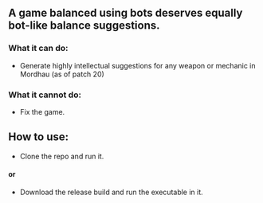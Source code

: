 ## A game balanced using bots deserves equally bot-like balance suggestions.

### What it can do:
- Generate highly intellectual suggestions for any weapon or mechanic in Mordhau (as of patch 20)

### What it cannot do:
- Fix the game.

## How to use:
- Clone the repo and run it.
#### or
- Download the release build and run the executable in it.
